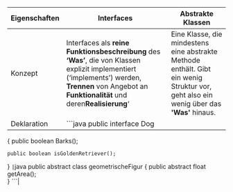 | Eigenschaften  | Interfaces | Abstrakte Klassen |
| ------------- | ------------- | --------------- |
| Konzept  |  Interfaces als **reine Funktionsbeschreibung** des **‘Was’**, die von Klassen explizit implementiert (‘implements’) werden, **Trennen** von Angebot an **Funktionalität** und deren**Realisierung**‘  | Eine Klasse, die mindestens eine abstrakte Methode enthält. Gibt ein wenig Struktur vor, geht also ein wenig über das **'Was'** hinaus. |
| Deklaration | ```java public interface Dog
{
	public boolean Barks();

	public boolean isGoldenRetriever();
} ``` | ```java public abstract class geometrischeFigur
{
	public abstract float getArea();	
} ```|
  
